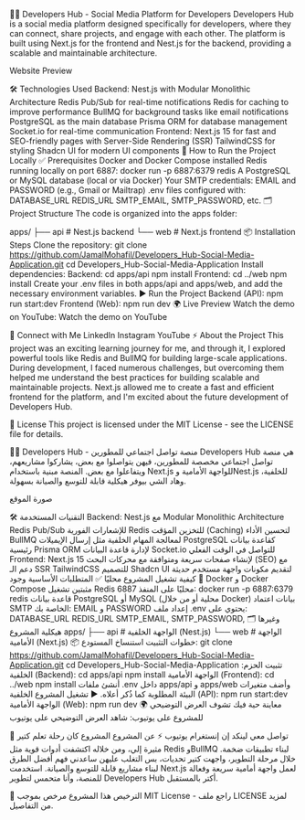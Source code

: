 👨‍💻 Developers Hub - Social Media Platform for Developers
Developers Hub is a social media platform designed specifically for developers, where they can connect, share projects, and engage with each other. The platform is built using Next.js for the frontend and Nest.js for the backend, providing a scalable and maintainable architecture.

Website Preview

🛠️ Technologies Used
Backend:
Nest.js with Modular Monolithic Architecture
Redis Pub/Sub for real-time notifications
Redis for caching to improve performance
BullMQ for background tasks like email notifications
PostgreSQL as the main database
Prisma ORM for database management
Socket.io for real-time communication
Frontend:
Next.js 15 for fast and SEO-friendly pages with Server-Side Rendering (SSR)
TailwindCSS for styling
Shadcn UI for modern UI components
🚀 How to Run the Project Locally
✅ Prerequisites
Docker and Docker Compose installed
Redis running locally on port 6887:
docker run -p 6887:6379 redis
A PostgreSQL or MySQL database (local or via Docker)
Your SMTP credentials: EMAIL and PASSWORD (e.g., Gmail or Mailtrap)
.env files configured with:
DATABASE_URL
REDIS_URL
SMTP_EMAIL, SMTP_PASSWORD, etc.
🗂️ Project Structure
The code is organized into the apps folder:

apps/
├── api   # Nest.js backend
└── web   # Next.js frontend
📦 Installation Steps
Clone the repository:
git clone https://github.com/JamalMohafil/Developers_Hub-Social-Media-Application.git
cd Developers_Hub-Social-Media-Application
Install dependencies:
Backend:
cd apps/api
npm install
Frontend:
cd ../web
npm install
Create your .env files in both apps/api and apps/web, and add the necessary environment variables.
▶️ Run the Project
Backend (API):
npm run start:dev
Frontend (Web):
npm run dev
🌍 Live Preview
Watch the demo on YouTube: Watch the demo on YouTube

📱 Connect with Me
LinkedIn
Instagram
YouTube
⚡ About the Project
This project was an exciting learning journey for me, and through it, I explored powerful tools like Redis and BullMQ for building large-scale applications. During development, I faced numerous challenges, but overcoming them helped me understand the best practices for building scalable and maintainable projects. Next.js allowed me to create a fast and efficient frontend for the platform, and I'm excited about the future development of Developers Hub.

🔖 License
This project is licensed under the MIT License - see the LICENSE file for details.

🧑‍💻 Developers Hub - منصة تواصل اجتماعي للمطورين
Developers Hub هي منصة تواصل اجتماعي مخصصة للمطورين، فيهن يتواصلوا مع بعض، يشاركوا مشاريعهم، ويتفاعلوا مع بعض. المنصة مبنية باستخدام Next.js للواجهة الأمامية وNest.js للخلفية، وهاد الشي بيوفر هيكلية قابلة للتوسع والصيانة بسهولة.

صورة الموقع

🛠️ التقنيات المستخدمة
Backend:
Nest.js مع Modular Monolithic Architecture
Redis Pub/Sub للإشعارات الفورية
Redis للتخزين المؤقت (Caching) لتحسين الأداء
BullMQ لمعالجة المهام الخلفية مثل إرسال الإيميلات
PostgreSQL كقاعدة بيانات رئيسية
Prisma ORM لإدارة قاعدة البيانات
Socket.io للتواصل في الوقت الفعلي
Frontend:
Next.js 15 لإنشاء صفحات سريعة ومتوافقة مع محركات البحث (SEO) مع دعم الـ SSR
TailwindCSS للتصميم
Shadcn UI لتقديم مكونات واجهة مستخدم حديثة
🚀 كيفية تشغيل المشروع محليًا
✅ المتطلبات الأساسية
وجود Docker و Docker Compose مثبتين
تشغيل Redis محليًا على المنفذ 6887:
docker run -p 6887:6379 redis
قاعدة بيانات PostgreSQL أو MySQL (محلية أو من خلال Docker)
بيانات اعتماد SMTP الخاصة بك: EMAIL و PASSWORD
إعداد ملف .env يحتوي على:
DATABASE_URL
REDIS_URL
SMTP_EMAIL, SMTP_PASSWORD, وغيرها
🗂️ هيكلية المشروع
apps/
├── api   # الواجهة الخلفية (Nest.js)
└── web   # الواجهة الأمامية (Next.js)
📦 خطوات التثبيت
استنساخ المستودع:
git clone https://github.com/JamalMohafil/Developers_Hub-Social-Media-Application.git
cd Developers_Hub-Social-Media-Application
تثبيت الحزم:
الخلفية (Backend):
cd apps/api
npm install
الواجهة الأمامية (Frontend):
cd ../web
npm install
أنشئ ملفات .env داخل apps/api و apps/web وأضف متغيرات البيئة المطلوبة كما ذُكر أعلاه.
▶️ تشغيل المشروع
الخلفية (API):
npm run start:dev
الواجهة الأمامية (Web):
npm run dev
🌍 معاينة حية
فيك تشوف العرض التوضيحي للمشروع على يوتيوب:
شاهد العرض التوضيحي على يوتيوب

📱 تواصل معي
لينكد إن
إنستغرام
يوتيوب
⚡ عن المشروع
المشروع كان رحلة تعلم كتير مثيرة إلي، ومن خلاله اكتشفت أدوات قوية مثل Redis وBullMQ لبناء تطبيقات ضخمة. خلال مرحلة التطوير، واجهت كتير تحديات، بس التغلب عليهن ساعدني فهم أفضل الطرق لبناء مشاريع قابلة للتوسع والصيانة. استخدمت Next.js لعمل واجهة أمامية سريعة وفعالة للمنصة، وأنا متحمس لتطوير Developers Hub أكتر بالمستقبل.

🔖 الترخيص
هذا المشروع مرخص بموجب MIT License - راجع ملف LICENSE لمزيد من التفاصيل.
